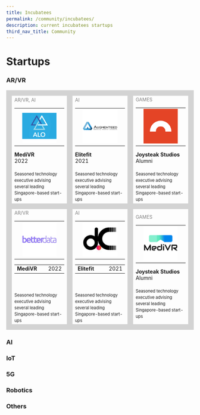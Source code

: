 ```yaml
---
title: Incubatees
permalink: /community/incubatees/
description: current incubatees startups
third_nav_title: Community
---
```

# Startups

### AR/VR
<table>
    <!-- ROW 1 -->
	<tr>
		<td style="border: 15px solid lightgrey; width:33%;">		
            <span style="color:grey; font-size:0.9em">AR/VR, AI</span>	
			<table>
				<tr>
					<td></td>
					<td><img src="/images/Community/Incubatees/alovr.png"></td>
					<td></td>
         </tr>
      </table>
			<b>MediVR</b>
			<br>2022
      <br><br><span style="font-size:0.8em; line-height:0.8em;">Seasoned technology executive advising several leading Singapore-based start-ups</span>
		</td>
        <td style="border: 15px solid lightgrey; width:33%;">		
            <span style="color:grey; font-size:0.9em">AI</span>	
			<table>
				<tr>
					<td></td>
					<td><img src="/images/Community/Incubatees/augmenteed.png"></td>
					<td></td>
         </tr>
      </table>
					<b>Elitefit</b>
           <br>2021
           <br><br><span style="font-size:0.8em; line-height:0.8em;">Seasoned technology executive advising several leading Singapore-based start-ups</span>
		</td>
        <td style="border: 15px solid lightgrey; width:33%;">		
            <span style="color:grey; font-size:0.9em">GAMES</span>	
			<table>
				<tr>
					<td></td>
					<td><img src="images/Community/Incubatees/bandwagon.png"></td>
					<td></td>
                </tr>
            </table>
            <b>Joysteak Studios</b>
					<br>Alumni
            <br><br><span style="font-size:0.8em; line-height:0.8em;">Seasoned technology executive advising several leading Singapore-based start-ups</span>
		</td>
	</tr>
    <!-- ROW 2 -->
    <tr>
		<td style="border: 15px solid lightgrey; width:33%;">		
            <span style="color:grey; font-size:0.9em">AR/VR</span>	
			<table>
				<tr>
					<td></td>
					<td><img src="/images/Community/Incubatees/betterdata.png"></td>
					<td></td>
                </tr>
            </table>
            <table>
                <tr>
                    <td><b>MediVR</b></td>
                    <td style="width: 1%;white-space: nowrap;">2022</td>
                </tr>
            </table>
            <br><br><span style="font-size:0.8em; line-height:0.8em;">Seasoned technology executive advising several leading Singapore-based start-ups</span>
		</td>
        <td style="border: 15px solid lightgrey; width:33%;">		
            <span style="color:grey; font-size:0.9em">AI</span>	
			<table>
				<tr>
					<td></td>
					<td><img src="/images/Community/Incubatees/dconstruct.png"></td>
					<td></td>
                </tr>
            </table>
            <table>
                <tr>
                    <td><b>Elitefit</b></td>
                    <td style="width: 1%;white-space: nowrap;">2021</td>
                </tr>
            </table>
            <br><br><span style="font-size:0.8em; line-height:0.8em;">Seasoned technology executive advising several leading Singapore-based start-ups</span>
		</td>
        <td style="border: 15px solid lightgrey; width:33%;">		
            <span style="color:grey; font-size:0.9em">GAMES</span>	
			<table>
				<tr>
					<td></td>
					<td><img src="/images/Community/Incubatees/medivr.png"></td>
					<td></td>
                </tr>
            </table>
            <b>Joysteak Studios</b>
             <br>Alumni
            <br><br><span style="font-size:0.8em; line-height:0.8em;">Seasoned technology executive advising several leading Singapore-based start-ups</span>
		</td>
	</tr>
</table>

### AI
### IoT
### 5G
### Robotics
### Others
